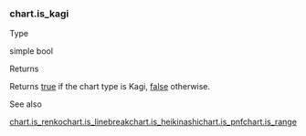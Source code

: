 ### chart.is\_kagi

Type

simple bool

Returns

Returns [true](#const_true) if the chart type is Kagi, [false](#const_false) otherwise.

See also

[chart.is\_renko](#var_chart.is_renko)[chart.is\_linebreak](#var_chart.is_linebreak)[chart.is\_heikinashi](#var_chart.is_heikinashi)[chart.is\_pnf](#var_chart.is_pnf)[chart.is\_range](#var_chart.is_range)
